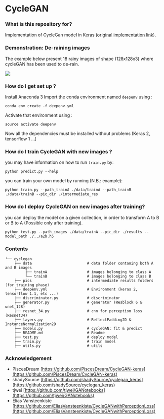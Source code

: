 # CycleGAN #

### What is this repository for? 
Implementation of CycleGan model in Keras ([original implementation link](https://github.com/junyanz/CycleGAN)). 

### Demonstration: De-raining images 
The example below present 18 rainy images of shape (128x128x3) where cycleGAN has been used to de-rain.

![](https://github.com/HagopB/cyclegan/blob/master/pics/demo_perc_loss.png)

### How do I get set up ?  
Install Anaconda 3
Import the conda environment named `deepenv` using : 
```
conda env create -f deepenv.yml
```

Activate that environment using :
```
source activate deepenv
```
Now all the dependencies must be installed without problems (Keras 2, tensorflow 1 ...)

### How do I train CycleGAN with new images ?
you may have information on how to run ```train.py``` by:
```
python predict.py --help
```
you can train your own model by running (N.B.: example):
```
python train.py --path_trainA ./data/trainA --path_trainB ./data/trainB --pic_dir ./intermediate_res
```
### How do I deploy CycleGAN on new images after training?
you can deploy the model on a given collection, in order to transform A to B or B to A (Possible only after training).
```
python test.py --path_images ./data/trainA --pic_dir ./results --model_path ./../a2b.h5
```
### Contents
```
└── cyclegan
    ├── data                         # data folder contaning both A and B images
         ├── trainA                  # images belonging to class A
         └── trainB                  # images belonging to class B
    ├── pics                         # intermediate results folders (for training phase)
    ├── deepenv.yml                  # Environment (keras 2, tensorflow 1.1, etc ...)
    ├── discriminator.py             # discriminator
    ├── generator.py                 # generator (Resblock 6 & unet_128)
    ├── resnet_34.py                 # cnn for perception loss (Resnet34)
    ├── layers.py                    # ReflectPadding2D & InstanceNormalization2D
    ├── models.py                    # cycleGAN: fit & predict
    ├── README.md                    # Readme
    ├── test.py                      # deploy model
    ├── train.py                     # train model
    ├── utils.py                     # utils

```
### Acknowledgement
* PiscesDream [https://github.com/PiscesDream/CycleGAN-keras](https://github.com/PiscesDream/CycleGAN-keras)
* shadySource [https://github.com/shadySource/cyclegan_keras](https://github.com/shadySource/cyclegan_keras)
* tjwei [https://github.com/tjwei/GANotebooks](https://github.com/tjwei/GANotebooks)
* Elias Vansteenkiste [https://github.com/EliasVansteenkiste/CycleGANwithPerceptionLoss](https://github.com/EliasVansteenkiste/CycleGANwithPerceptionLoss)



